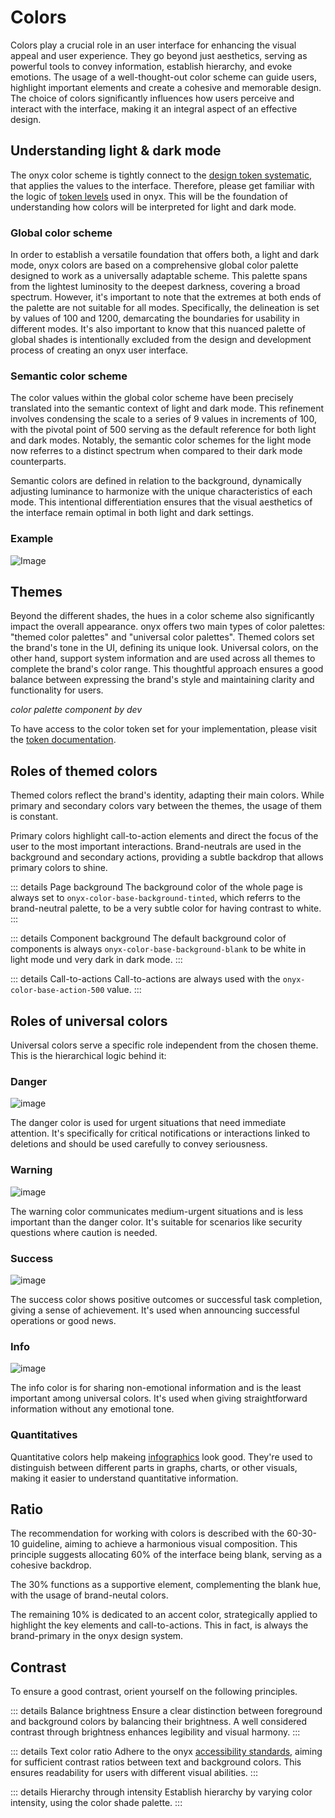 # Colors

Colors play a crucial role in an user interface for enhancing the visual appeal and user experience. They go beyond just aesthetics, serving as powerful tools to convey information, establish hierarchy, and evoke emotions. The usage of a well-thought-out color scheme can guide users, highlight important elements and create a cohesive and memorable design. The choice of colors significantly influences how users perceive and interact with the interface, making it an integral aspect of an effective design.

## Understanding light & dark mode

The onyx color scheme is tightly connect to the [design token systematic](/tokens/), that applies the values to the interface. Therefore, please get familiar with the logic of [token levels](/tokens/introduction) used in onyx. This will be the foundation of understanding how colors will be interpreted for light and dark mode.

### Global color scheme

In order to establish a versatile foundation that offers both, a light and dark mode, onyx colors are based on a comprehensive global color palette designed to work as a universally adaptable scheme. This palette spans from the lightest luminosity to the deepest darkness, covering a broad spectrum. However, it's important to note that the extremes at both ends of the palette are not suitable for all modes. Specifically, the delineation is set by values of 100 and 1200, demarcating the boundaries for usability in different modes. It's also important to know that this nuanced palette of global shades is intentionally excluded from the design and development process of creating an onyx user interface.

### Semantic color scheme

The color values within the global color scheme have been precisely translated into the semantic context of light and dark mode. This refinement involves condensing the scale to a series of 9 values in increments of 100, with the pivotal point of 500 serving as the default reference for both light and dark modes. Notably, the semantic color schemes for the light mode now referres to a distinct spectrum when compared to their dark mode counterparts.

Semantic colors are defined in relation to the background, dynamically adjusting luminance to harmonize with the unique characteristics of each mode. This intentional differentiation ensures that the visual aesthetics of the interface remain optimal in both light and dark settings.

### Example

![Image](/assets/color_systematic.png)

## Themes

Beyond the different shades, the hues in a color scheme also significantly impact the overall appearance. onyx offers two main types of color palettes: "themed color palettes" and "universal color palettes". Themed colors set the brand's tone in the UI, defining its unique look. Universal colors, on the other hand, support system information and are used across all themes to complete the brand's color range. This thoughtful approach ensures a good balance between expressing the brand's style and maintaining clarity and functionality for users.

_color palette component by dev_

To have access to the color token set for your implementation, please visit the [token documentation](/tokens/colors).

## Roles of themed colors

Themed colors reflect the brand's identity, adapting their main colors. While primary and secondary colors vary between the themes, the usage of them is constant.

Primary colors highlight call-to-action elements and direct the focus of the user to the most important interactions. Brand-neutrals are used in the background and secondary actions, providing a subtle backdrop that allows primary colors to shine.

::: details Page background
The background color of the whole page is always set to `onyx-color-base-background-tinted`, which referrs to the brand-neutral palette, to be a very subtle color for having contrast to white.
:::

::: details Component background
The default background color of components is always `onyx-color-base-background-blank` to be white in light mode und very dark in dark mode.
:::

::: details Call-to-actions
Call-to-actions are always used with the `onyx-color-base-action-500` value.
:::

## Roles of universal colors

Universal colors serve a specific role independent from the chosen theme. This is the hierarchical logic behind it:

### Danger

![image](/assets/danger.png)

The danger color is used for urgent situations that need immediate attention. It's specifically for critical notifications or interactions linked to deletions and should be used carefully to convey seriousness.

### Warning

![image](/assets/warning.png)

The warning color communicates medium-urgent situations and is less important than the danger color. It's suitable for scenarios like security questions where caution is needed.

### Success

![image](/assets/success.png)

The success color shows positive outcomes or successful task completion, giving a sense of achievement. It's used when announcing successful operations or good news.

### Info

![image](/assets/info.png)

The info color is for sharing non-emotional information and is the least important among universal colors. It's used when giving straightforward information without any emotional tone.

### Quantitatives

Quantitative colors help makeing [infographics](/basics/infographics) look good. They're used to distinguish between different parts in graphs, charts, or other visuals, making it easier to understand quantitative information.

## Ratio

The recommendation for working with colors is described with the 60-30-10 guideline, aiming to achieve a harmonious visual composition. This principle suggests allocating 60% of the interface being blank, serving as a cohesive backdrop.

The 30% functions as a supportive element, complementing the blank hue, with the usage of brand-neutal colors.

The remaining 10% is dedicated to an accent color, strategically applied to highlight the key elements and call-to-actions. This in fact, is always the brand-primary in the onyx design system.

## Contrast

To ensure a good contrast, orient yourself on the following principles.

::: details Balance brightness
Ensure a clear distinction between foreground and background colors by balancing their brightness. A well considered contrast through brightness enhances legibility and visual harmony.
:::

::: details Text color ratio
Adhere to the onyx [accessibility standards](/basics/accessibility), aiming for sufficient contrast ratios between text and background colors. This ensures readability for users with different visual abilities.
:::

::: details Hierarchy through intensity
Establish hierarchy by varying color intensity, using the color shade palette.
:::
